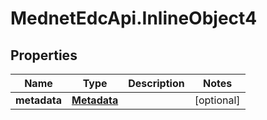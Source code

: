 # MednetEdcApi.InlineObject4

## Properties

Name | Type | Description | Notes
------------ | ------------- | ------------- | -------------
**metadata** | [**Metadata**](Metadata.md) |  | [optional] 


